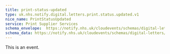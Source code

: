 ```yaml
---
title: print-status-updated
type: uk.nhs.notify.digital.letters.print.status.updated.v1
nice_name: PrintStatusUpdated
service: Print Supplier Services
schema_envelope:  https://notify.nhs.uk/cloudevents/schemas/digital-letters/2025-10-draft/events/uk.nhs.notify.digital.letters.print.status.updated.v1.schema.json
schema_data: https://notify.nhs.uk/cloudevents/schemas/digital-letters/2025-10-draft/data/digital-letter-base-data.schema.json
---
```


This is an event.

